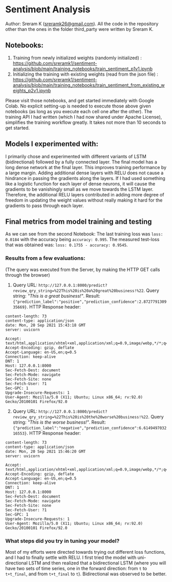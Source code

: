 # Sentiment Analysis

Author: Sreram K (sreramk26@gmail.com). All the code in the repository other than the ones in the folder third_party were written by Sreram K. 

## Notebooks:
1. Training from newly initialized weights (randomly initialized) : https://github.com/sreramk1/sentiment-analysis/blob/main/training_notebooks/train_sentiment_p1v1.ipynb
2. Initializing the training with existing weights (read from the json file) : https://github.com/sreramk1/sentiment-analysis/blob/main/training_notebooks/train_sentiment_from_existing_weights_p2v1.ipynb

Please visit those notebooks, and get started immediately with Google Colab. No explicit setting-up is needed to execute those above given notebooks (as long as you execute each cell one after the other). The training API I had written (which I had now shared under Apache License), simplifies the training workflow greatly. It takes not more than 10 seconds to get started. 

## Models I experimented with: 
I primarily chose and experimented with different variants of LSTM (bidirectional) followed by a fully connected layer. 
The final model has a long dense network at the final layer. This improves training performance by a large margin. Adding
additional dense layers with RELU does not cause a hindrance in passing the gradients along the layers. If I had used 
something like a logistic function for each layer of dense neurons, it will cause the gradients to be vanishingly small
as we move towards the LSTM layer. Therefore, the additional RELU layers contributed in adding more degree of freedom in 
updating the weight values without really making it hard for the gradients to pass through each layer. 

## Final metrics from model training and testing

As we can see from the second Notebook: The last training loss was `loss: 0.0184` with the accuracy being 
`accuracy: 0.995`. The measured test-loss that was obtained was: `loss: 0.1755 - accuracy: 0.9545`.

### Results from a few evaluations:
(The query was executed from the Server, by making the HTTP GET calls through the browser)
1. Query URL: `http://127.0.0.1:8000/predict?review_qry_string=%22This%20is%20a%20great%20business!%22`. Query string:
_"This is a great business!"_. Result: `{"prediction_label":"positive","prediction_confidence":2.872779130935669}`. 
HTTP Response header:
```
content-length: 73
content-type: application/json
date: Mon, 20 Sep 2021 15:43:18 GMT
server: uvicorn

Accept: text/html,application/xhtml+xml,application/xml;q=0.9,image/webp,*/*;q=0.8
Accept-Encoding: gzip, deflate
Accept-Language: en-US,en;q=0.5
Connection: keep-alive
DNT: 1
Host: 127.0.0.1:8000
Sec-Fetch-Dest: document
Sec-Fetch-Mode: navigate
Sec-Fetch-Site: none
Sec-Fetch-User: ?1
Sec-GPC: 1
Upgrade-Insecure-Requests: 1
User-Agent: Mozilla/5.0 (X11; Ubuntu; Linux x86_64; rv:92.0) Gecko/20100101 Firefox/92.0

```
2. Query URL: `http://127.0.0.1:8000/predict?review_qry_string=%22This%20is%20the%20worse%20business!%22`. Query string: 
_"This is the worse business!"_. Result: `{"prediction_label":"negative","prediction_confidence":6.614949703216553}`.
HTTP Response header: 
```
content-length: 73
content-type: application/json
date: Mon, 20 Sep 2021 15:46:20 GMT
server: uvicorn

Accept: text/html,application/xhtml+xml,application/xml;q=0.9,image/webp,*/*;q=0.8
Accept-Encoding: gzip, deflate
Accept-Language: en-US,en;q=0.5
Connection: keep-alive
DNT: 1
Host: 127.0.0.1:8000
Sec-Fetch-Dest: document
Sec-Fetch-Mode: navigate
Sec-Fetch-Site: none
Sec-Fetch-User: ?1
Sec-GPC: 1
Upgrade-Insecure-Requests: 1
User-Agent: Mozilla/5.0 (X11; Ubuntu; Linux x86_64; rv:92.0) Gecko/20100101 Firefox/92.0
```

### What steps did you try in tuning your model?

Most of my efforts were directed towards trying out different loss functions, and I had to finally settle with RELU. I 
first tried the model with uni-directional LSTM and then realized that a bidirectional LSTM (where you will have two 
sets of time series, one in the forward direction: from `t` to `t+t_final`, and from `t+t_final` to `t`). Bidirectional
was observed to be better. 